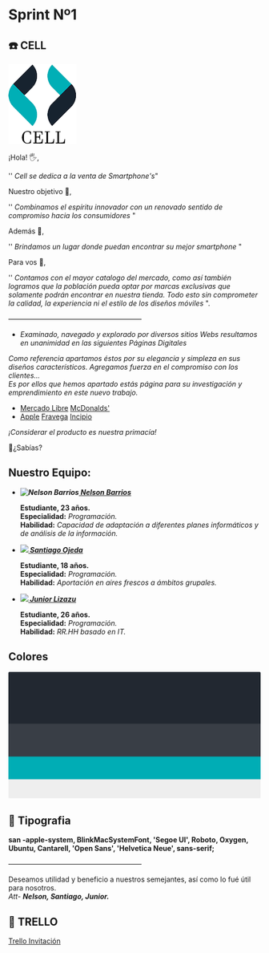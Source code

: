 # Sprint Nº1
  
## :phone: CELL

![logotipo](/diseño/logo.png)


¡Hola! 🖐️,  

'' _Cell se dedica a la venta de Smartphone's_"  

Nuestro objetivo 🎯,

'' _Combinamos el espíritu innovador con un renovado sentido de compromiso hacia los consumidores_ "

Además 📱,  

'' _Brindamos un lugar donde puedan encontrar su mejor smartphone_  "

Para vos 🖤,

'' _Contamos con el mayor catalogo del mercado, como así también logramos que la población pueda optar por marcas exclusivas que solamente podrán encontrar en nuestra tienda.
Todo esto sin comprometer la calidad, la experiencia ni el estilo de los diseños móviles_  ".

———————————————————

- *Examinado, navegado y explorado por diversos sitios Webs resultamos en unanimidad en las siguientes Páginas Digitales*  

_Como referencia apartamos éstos por su elegancia y simpleza en sus diseños característicos.
Agregamos fuerza en el compromiso con los clientes...  
Es por ellos que hemos apartado estás página para su investigación y emprendimiento en este nuevo trabajo._

-   [Mercado Libre](https://www.mercadolibre.com.ar/)   [McDonalds'](https://www.mcdonalds.com.ar/)
-   [Apple](https://www.apple.com/la/)   [Fravega](https://www.fravega.com/)   [Incipio](https://incipio.com/)  

_¡Considerar el producto es nuestra primacía!_

🤫¿Sabías?

## Nuestro Equipo:

-  **_![Nelson Barrios](https://avatars1.githubusercontent.com/u/63270399?s=20&u=4b0074adb449a50eed5387c47a003e8e7ea08328&v=4)[ Nelson Barrios](https://www.GitHub.com/nelsonbarrios)_** 
  
   **Estudiante, 23 años.**  
   **Especialidad:** *Programación.*  
   **Habilidad:** *Capacidad de adaptación a diferentes planes informáticos y de análisis de la información.*
  
-  **_![](https://avatars2.githubusercontent.com/u/67490231?s=20&u=ce97dd97766cea0165c2ecca474342a6fc844b07&v=4)[ Santiago Ojeda](https://www.GitHub.com/ssanti09)_**
  
   **Estudiante, 18 años.**  
   **Especialidad:** _Programación._  
   **Habilidad:** _Aportación en aires frescos a ámbitos grupales._  
  
-  **_![](https://avatars1.githubusercontent.com/u/67671912?s=20&u=3747f8742ccf2dc8dd169e6eac13a1ea5cd38877&v=4)[ Junior Lizazu](https://www.GitHub.com/juniorlizazu)_**
  
   **Estudiante, 26 años.**  
   **Especialidad:** _Programación._  
   **Habilidad:** _RR.HH basado en IT._  

## Colores

![logotipo](/diseño/color.png)

## :pencil: Tipografia

**san -apple-system, BlinkMacSystemFont, 'Segoe UI', Roboto, Oxygen, Ubuntu, Cantarell, 'Open Sans', 'Helvetica Neue', sans-serif;**

———————————————————

 
Deseamos utilidad y beneficio a nuestros semejantes, así como lo fué útil para nosotros.  
_Att-_  **_Nelson, Santiago, Junior._**


## :book: TRELLO 

[Trello Invitación](https://trello.com/invite/b/JRpKlpfZ/ad28785ecb85e638752c6594cdb4021a/grupo16cell)